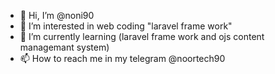 - 👋 Hi, I’m @noni90
- 👀 I’m interested in web coding "laravel frame work"
- 🌱 I’m currently learning (laravel frame work and ojs content managemant system)
- 📫 How to reach me  in my telegram @noortech90

<!---
noni90/noni90 is a ✨ special ✨ repository because its `README.md` (this file) appears on your GitHub profile.
You can click the Preview link to take a look at your changes.
--->
